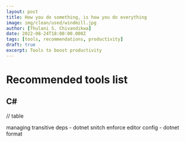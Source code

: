 ```yaml
---
layout: post
title: How you do something, is how you do everything
image: img/clean/used/windmill.jpg
author: [Thulani S. Chivandikwa]
date: 2022-08-24T18:00:00.000Z
tags: [tools, recommendations, productivity]
draft: true
excerpt: Tools to boost productivity
---
```


# Recommended tools list

## C#

// table

managing transitive deps - dotnet snitch
enforce editor config - dotnet format
